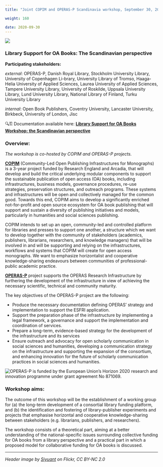 ```yaml
---
title: "Joint COPIM and OPERAS-P Scandinavia workshop, September 30, 2020"

weight: 160

date: 2020-09-30
---
```


![](/images/helsinki-central-library-cropped.jpg)

### Library Support for OA Books: The Scandinavian perspective

**Participating stakeholders:**

_external_: OPERAS-P, Danish Royal Library, Stockholm University Library, University of Copenhagen Li-brary, University Library of Tromso, Haaga-Helia University of Applied Sciences, Laurea University of Applied Sciences, Tampere University Library, University of Roskilde, Uppsala University Library, Lund University Library, National Library of Finland, Turku University Library

_internal_: Open Book Publishers, Coventry University, Lancaster University, Birkbeck, University of London, Jisc

🔍🖺 Documentation available here: **[Library Support for OA Books Workshop: the Scandinavian perspective](https://doi.org/10.21428/785a6451.ebae812c)**

### Overview:

*The workshop is co-hosted by COPIM and OPERAS-P projects.*

**[COPIM](https://www.copim.ac.uk/)** (Community-Led Open Publishing Infrastructures for Monographs) is a 3-year project funded by Research England and Arcadia, that will develop and build the critical underlying modular components to support the sustainable publication of open access (OA) books, including infrastructures, business models, governance procedures, re-use strategies, preservation structures, and outreach programs. These systems and infrastructures will be open and collectively managed for the common good. Towards this end, COPIM aims to develop a significantly enriched not-for-profit and open source ecosystem for OA book publishing that will support and sustain a diversity of publishing initiatives and models, particularly in humanities and social sciences publishing.

COPIM intends to set up an open, community-led and controlled platform for libraries and presses to support one another, a structure which we want to develop together with the community of stakeholders (academics, publishers, librarians, researchers, and knowledge managers) that will be involved in and will be supporting and relying on the infrastructures, workflows and systems that COPIM will create for open access monographs. We want to emphasize horizontalist and cooperative knowledge-sharing endeavours between communities of professional-public academic practice.

**[OPERAS-P](https://operas.hypotheses.org/operas-p)** project supports the OPERAS Research Infrastructure by furthering the development of the infrastructure in view of achieving the necessary scientific, technical and community maturity.

The key objectives of the OPERAS-P project are the following:

- Produce the necessary documentation defining OPERAS’ strategy and implementation to support the ESFRI application.
- Support the preparation phase of the infrastructure by implementing a legal framework, a governance and support the implementation and coordination of services.
- Prepare a long-term, evidence-based strategy for the development of the infrastructure and its services
- Ensure outreach and advocacy for open scholarly communication in social sciences and humanities, developing a communication strategy on the infrastructure and supporting the expansion of the consortium, and enhancing innovation for the future of scholarly communication practices in social sciences and humanities.

![OPERAS-P is funded by the European Union’s Horizon 2020 research and innovation programme under grant agreement No 871069.](/images/eu-funding-horizon2020-operas-p.jpg)


### Workshop aims:

The outcome of this workshop will be the establishment of a working group for (a) the long-term development of a consortial library funding platform, and (b) the identification and fostering of library-publisher experiments and projects that emphasise horizontal and cooperative knowledge-sharing between stakeholders (e.g. librarians, publishers, and researchers).

The workshop consists of a theoretical part, aiming at a better understanding of the national-specific issues surrounding collective funding for OA books from a library perspective and a practical part in which a proposed model for collaborative funding for OA books is discussed.



---

*Header image by [Siyuant](https://www.flickr.com/photos/siyuant/48784556038/) on Flickr, CC BY-NC 2.0*
